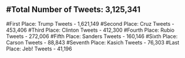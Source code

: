 #Total Number of Tweets: 3,125,341 
---
#First Place: Trump Tweets - 1,621,149
#Second Place: Cruz Tweets - 453,406
#Third Place: Clinton Tweets - 412,300
#Fourth Place: Rubio Tweets - 272,006
#Fifth Place: Sanders Tweets - 160,146
#Sixth Place: Carson Tweets - 88,843
#Seventh Place: Kasich Tweets - 76,303
#Last Place: Jeb! Tweets - 41,196
